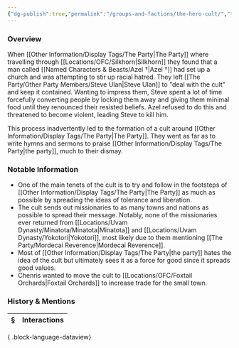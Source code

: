 ```yaml
---
{"dg-publish":true,"permalink":"/groups-and-factions/the-hero-cult/","tags":["Groups"],"updated":"2025-06-11T21:38:28.987+01:00"}
---
```


### Overview
When [[Other Information/Display Tags/The Party\|The Party]] where travelling through [[Locations/OFC/Silkhorn\|Silkhorn]] they found that a man called [[Named Characters & Beasts/Azel †\|Azel †]] had set up a church and was attempting to stir up racial hatred. They left [[The Party/Other Party Members/Steve Ulan\|Steve Ulan]] to "deal with the cult" and keep it contained. Wanting to impress them, Steve spent a lot of time forcefully converting people by locking them away and giving them minimal food until they renounced their resisted beliefs. Azel refused to do this and threatened to become violent, leading Steve to kill him. 

This process inadvertently led to the formation of a cult around [[Other Information/Display Tags/The Party\|The Party]]. They went as far as to write hymns and sermons to praise [[Other Information/Display Tags/The Party\|the party]], much to their dismay. 

### Notable Information 
- One of the main tenets of the cult is to try and follow in the footsteps of [[Other Information/Display Tags/The Party\|The Party]] as much as possible by spreading the ideas of tolerance and liberation. 
- The cult sends out missionaries to as many towns and nations as possible to spread their message. Notably, none of the missionaries ever returned from [[Locations/Uvam Dynasty/Minatota/Minatota\|Minatota]] and [[Locations/Uvam Dynasty/Yokotori\|Yokotori]], most likely due to them mentioning [[The Party/Mordecai Reverence\|Mordecai Reverence]].
- Most of [[Other Information/Display Tags/The Party\|the party]] hates the idea of the cult but ultimately sees it as a force for good since it spreads good values.
- Chenris wanted to move the cult to [[Locations/OFC/Foxtail Orchards\|Foxtail Orchards]] to increase trade for the small town.

### History & Mentions
| § | Interactions |
| - | ------------ |

{ .block-language-dataview}